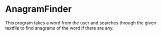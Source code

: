# AnagramFinder
This program takes a word from the user and searches through the given textfile to find anagrams of the word if there are any.
